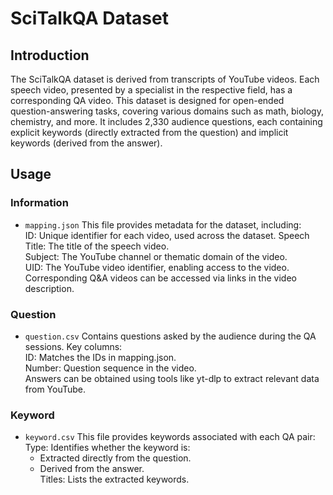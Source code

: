 # SciTalkQA Dataset
## Introduction

The SciTalkQA dataset is derived from transcripts of YouTube videos. Each speech video, presented by a specialist in the respective field, has a corresponding QA video. This dataset is designed for open-ended question-answering tasks, covering various domains such as math, biology, chemistry, and more. It includes 2,330 audience questions, each containing explicit keywords (directly extracted from the question) and implicit keywords (derived from the answer).


## Usage
### Information
- `mapping.json` This file provides metadata for the dataset, including:  
ID: Unique identifier for each video, used across the dataset.
Speech Title: The title of the speech video.  
Subject: The YouTube channel or thematic domain of the video.  
UID: The YouTube video identifier, enabling access to the video.   
Corresponding Q&A videos can be accessed via links in the video description.
### Question
- `question.csv`
Contains questions asked by the audience during the QA sessions. Key columns:   
ID: Matches the IDs in mapping.json.  
Number: Question sequence in the video.  
Answers can be obtained using tools like yt-dlp to extract relevant data from YouTube.
### Keyword
- `keyword.csv` This file provides keywords associated with each QA pair:  
Type: Identifies whether the keyword is:
  - Extracted directly from the question.
  - Derived from the answer.  
Titles: Lists the extracted keywords.  


